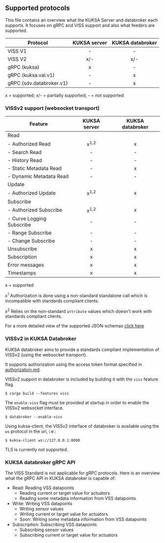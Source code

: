 ## Supported protocols

This file contains an overview what the KUKSA Server and databroker each supports. It focuses on gRPC and VISS support and also what feeders are supported.


| Protocol                  | KUKSA server | KUKSA databroker |
|---------------------------|:----------------:|:--------------------:|
| VISS V1                   |         -        |           -          |
| VISS V2                   |        x/-       |          x/-         |
| gRPC (kuksa)              |         x        |           -          |
| gRPC (kuksa.val.v1)       |         -        |           x          |
| gRPC (sdv.databroker.v1)  |         -        |           x          |

x = supported; x/- = partially supported; - = not supported


### VISSv2 support (websocket transport)

| Feature                       | KUKSA server  | KUKSA databroker |
|-------------------------------|:-----------------:|:--------------------:|
| Read                          |                   |                      |
|   - Authorized Read           | x<sup>1,2</sup>   |           x          |
|   - Search Read               | -                 |           -          |
|   - History Read              | -                 |           -          |
|   - Static Metadata Read      | -                 |           x          |
|   - Dynamic Metadata Read     | -                 |           -          |
| Update                        |                   |                      |
|   - Authorized Update         | x<sup>1,2</sup>   |           x          |
| Subscribe                     |                   |                      |
|   - Authorized Subscribe      | x<sup>1,2</sup>   |           x          |
|   - Curve Logging Subscribe   | -                 |           -          |
|   - Range Subscribe           | -                 |           -          |
|   - Change Subscribe          | -                 |           -          |
| Unsubscribe                   | x                 |           x          |
| Subscription                  | x                 |           x          |
| Error messages                | x                 |           x          |
| Timestamps                    | x                 |           x          |

x = supported

x<sup>1</sup> Authorization is done using a non-standard standalone call which is incompatible with standards compliant clients.

x<sup>2</sup> Relies on the non-standard `attribute` values which doesn't work with standards compliant clients.

For a more detailed view of the supported JSON-schemas [click here](https://github.com/eclipse-kuksa/kuksa-databrokerblob/master/kuksa-val-server/include/VSSRequestJsonSchema.hpp)


### VISSv2 in KUKSA Databroker
KUKSA databroker aims to provide a standards compliant implementation of VISSv2 (using the websocket transport).

It supports authorization using the access token format specified in [authorization.md](../authorization.md).

VISSv2 support in databroker is included by building it with the `viss` feature flag.
```shell
$ cargo build --features viss
```

The `enable-viss` flag must be provided at startup in order to enable the VISSv2 websocket interface.

```shell
$ databroker --enable-viss
```

Using kuksa-client, the VISSv2 interface of databroker is available using the `ws` protocol in the uri, i.e.:

```shell
$ kuksa-client ws://127.0.0.1:8090
```

TLS is currently not supported.

### KUKSA databroker gRPC API
The VISS Standard is not applicable for gRPC protocols. Here is an overview what the gRPC API in KUKSA databroker is capable of:

  * Read: Reading VSS datapoints
    * Reading current or target value for actuators
    * Reading some metadata information from VSS datapoints
  * Write: Writing VSS datapoints
    * Writing sensor values
    * Writing current or target value for actuators
    * Soon: Writing some metadata information from VSS datapoints
  * Subscription: Subscribing VSS datapoints
    * Subscribing sensor values
    * Subscribing current or target value for actuators
